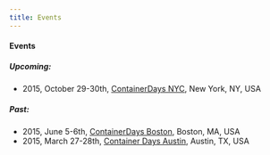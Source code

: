 ```yaml
---
title: Events
---
```


#### Events

##### Upcoming:

* 2015, October 29-30th, [ContainerDays NYC](/events/2015-nyc/), New York, NY, USA

##### Past:

* 2015, June 5-6th, [ContainerDays Boston](/events/2015-boston/), Boston, MA, USA
* 2015, March 27-28th, [Container Days Austin](/events/2015-austin/), Austin, TX, USA